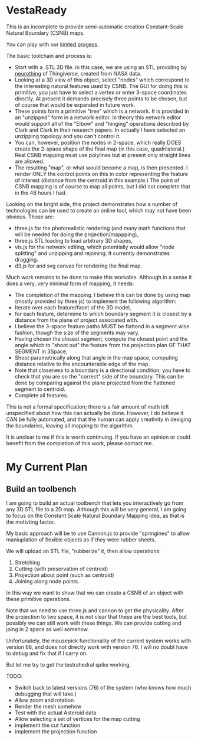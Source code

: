 # VestaReady

This is an incomplete to provide semi-automatic creation Constant-Scale Natural Boundary (CSNB) maps.

You can play with our [limited progess](http://robertlread.github.io/VestaReady/).

The basic toolchain and process is:

* Start with a .STL 3D file. In this case, we are using an STL providing by [neurothing](http://www.thingiverse.com/thing:42888)
of Thingiverse, created from NASA data.
* Looking at a 3D view of this object, select "nodes" which correspond to the interesting natural features used by CSNB. The GUI
for doing this is primitive, you just have to select a vertex or enter 3-space coordinates directly. At present it demands precisely
three points to be chosen, but of course that would be expanded in future work.
* These points form a primitive "tree" which is a network.  It is provided in an "unzipped" form in a network editor. In theory
this network editor would support all of the "Elbow" and "hinging" operations described by Clark and Clark in their research papers.
In actually I have selected an unzipping topology and you can't control it.
* You can, however, position the nodes in 2-space, which really DOES create the 2-space shape of the final map (in this case, 
quadrilateral.)  Real CSNB mapping must use polylines but at present only straight lines are allowed.
* The resulting "map", or what would become a map, is then presented.  I render ONLY the control points on this in color
representing the feature of interest (distance from the centroid in this example.) The point of CSNB mapping is of course to map all 
points, but I did not complete that in the 48 hours I had.

Looking on the bright side, this project demonstrates how a number of technologies can be used to create an online tool,
which may not have been obvious. Those are:
* three.js for the photorealistic rendering (and many math functions that will be needed for doing the projection/mappping),
* three.js STL loading to load arbitrary 3D shapes,
* vis.js for the network editing, which potentially would allow "node splitting" and unzipping and rejoining. It currently
demonstrates dragging.
* d3.js for and svg canvas for rendering the final map.

Much work remains to be done to make this workable.  Although in a sense it does a very, very minimal form of mapping, it
needs:
* The completion of the mapping. I believe this can be done by using map (mostly provided by three.js) to implement the following algorithm:
* Iterate over each feature/facet of the 3D model,
* for each feature, determine to which boundary segment it is closest by a distance from the plane of project associated with.
* I believe the 3-space feature paths MUST be flattend in a segment wise fashion, though the size of the segments may vary.
* Having chosen the closest segment, compute the closest point and the angle which to "shoot out" the feature from the
projection plan OF THAT SEGMENT in 3Space,
* Shoot parametrically along that angle in the map space, computing distance relative to the encounterable edge of the map.
* Note that closeness to a boundary is a directional condition; you have to check that you are on the "correct" side of the
boundary. This can be done by comparing against the plane projected from the flattened segment to centroid.
* Complete all features.

This is not a formal specification; there is a fair amount of math left unspecified about how this can actually be done.
However, I do believe it CAN be fully automated, and that the human can apply creativity in desiging the boundaries, leaving
all mapping to the algorithm.

It is unclear to me if this is worth continuing.  If you have an opinion or could benefit from the completion of this work, please 
contact me.



# My Current Plan

## Build an toolbench

I am going to build an actual toolbench that lets you interactively go from any 3D STL file to a 2D map.
Although this will be very general, I am going to focus on the Constant Scale Natural Boundary Mapping
idea, as that is the motivting factor.

My basic approach will be to use Cannon.js to provide "springines" to allow maniuplation of flexible objects
as if they were rubber sheets.

We will upload an STL file, "rubberize" it, then allow operations:

1) Stretching
2) Cutting (with preservation of centroid)
3) Projection about point (such as centroid)
3) Joining along node points.

In this way we want to show that we can create a CSNB of an object with these primitive operations.

Note that we need to use three.js and cannon to get the physicality.  After the projection to two space, it is not
clear that these are the best tools, but possibly we can still work with these things.  We can provide
cutting and joing in 2 space as well somehow.

Unfortunately, the mousepick functionality of the current system works with version 68, and does not directly work
with version 76.  I will no doubt have to debug and fix that if I carry on.

But let me try to get the testrahedral spike working.

TODO:

* Switch back to latest versions (76) of the system (who knows how much debugging that will take.)
* Allow zoom and rotation
* Render the mesh somehow
* Test with the actual Asteroid data
* Allow selecting a set of vertices for the map cutting
* implement the cut function
* implement the projection function


